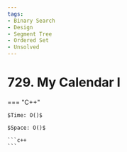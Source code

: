 ```yaml
---
tags:
- Binary Search
- Design
- Segment Tree
- Ordered Set
- Unsolved
---
```



# 729. My Calendar I

=== "C++"

    $Time: O()$

    $Space: O()$

    ```c++
    ```